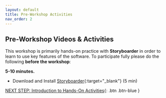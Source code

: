 ```yaml
---
layout: default
title: Pre-Workshop Activities
nav_order: 2
---
```

## Pre-Workshop Videos & Activities
This workshop is primarily hands-on practice with **Storyboarder** in order to learn to use key features of the software. To participate fully please do the following **before the workshop**:

**5-10 minutes.**<br>
- Download and Install [Storyboarder](https://wonderunit.com/storyboarder){:target="_blank"} (5 min)<br>

[NEXT STEP: Introduction to Hands-On Activities](activities-intro.html){: .btn .btn-blue }
